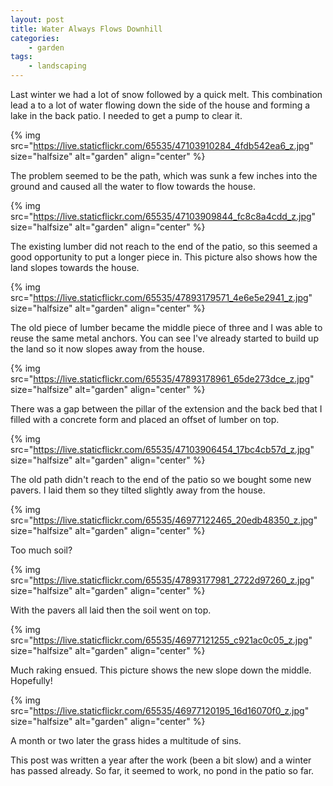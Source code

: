 ```yaml
---
layout: post
title: Water Always Flows Downhill
categories:
    - garden
tags:
    - landscaping
---
```



Last winter we had a lot of snow followed by a quick melt. This combination lead a to a lot of water flowing down the side of the house and forming a lake in the back patio. I needed to get a pump to clear it.




{% img src="https://live.staticflickr.com/65535/47103910284_4fdb542ea6_z.jpg"  size="halfsize" alt="garden" align="center" %}


The problem seemed to be the path, which was sunk a few inches into the ground and caused all the water to flow towards the house.




{% img src="https://live.staticflickr.com/65535/47103909844_fc8c8a4cdd_z.jpg"  size="halfsize" alt="garden" align="center" %}


The existing lumber did not reach to the end of the patio, so this seemed a good opportunity to put a longer piece in. This picture also shows how the land slopes towards the house.




{% img src="https://live.staticflickr.com/65535/47893179571_4e6e5e2941_z.jpg"  size="halfsize" alt="garden" align="center" %}


The old piece of lumber became the middle piece of three and I was able to reuse the same metal anchors. You can see I've already started to build up the land so it now slopes away from the house.




{% img src="https://live.staticflickr.com/65535/47893178961_65de273dce_z.jpg"  size="halfsize" alt="garden" align="center" %}


There was a gap between the pillar of the extension and the back bed that I filled with a concrete form and placed an offset of lumber on top.




{% img src="https://live.staticflickr.com/65535/47103906454_17bc4cb57d_z.jpg"  size="halfsize" alt="garden" align="center" %}


The old path didn't reach to the end of the patio so we bought some new pavers. I laid them so they tilted slightly away from the house.




{% img src="https://live.staticflickr.com/65535/46977122465_20edb48350_z.jpg"  size="halfsize" alt="garden" align="center" %}


Too much soil?




{% img src="https://live.staticflickr.com/65535/47893177981_2722d97260_z.jpg"  size="halfsize" alt="garden" align="center" %}


With the pavers all laid then the soil went on top.




{% img src="https://live.staticflickr.com/65535/46977121255_c921ac0c05_z.jpg"  size="halfsize" alt="garden" align="center" %}


Much raking ensued. This picture shows the new slope down the middle. Hopefully!




{% img src="https://live.staticflickr.com/65535/46977120195_16d16070f0_z.jpg"  size="halfsize" alt="garden" align="center" %}


A month or two later the grass hides a multitude of sins.




This post was written a year after the work (been a bit slow) and a winter has passed already. So far, it seemed to work, no pond in the patio so far.


